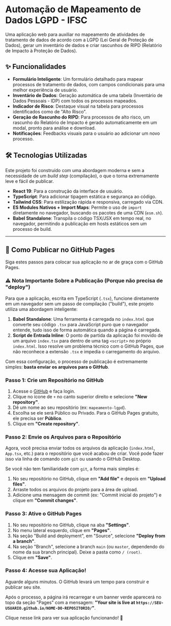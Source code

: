 # Automação de Mapeamento de Dados LGPD - IFSC

Uma aplicação web para auxiliar no mapeamento de atividades de tratamento de dados de acordo com a LGPD (Lei Geral de Proteção de Dados), gerar um inventário de dados e criar rascunhos de RIPD (Relatório de Impacto à Proteção de Dados).

## ✨ Funcionalidades

- **Formulário Inteligente**: Um formulário detalhado para mapear processos de tratamento de dados, com campos condicionais para uma melhor experiência de usuário.
- **Inventário de Dados**: Geração automática de uma tabela (Inventário de Dados Pessoais - IDP) com todos os processos mapeados.
- **Indicador de Risco**: Destaque visual na tabela para processos identificados como de "Alto Risco".
- **Geração de Rascunho do RIPD**: Para processos de alto risco, um rascunho do Relatório de Impacto é gerado automaticamente em um modal, pronto para análise e download.
- **Notificações**: Feedbacks visuais para o usuário ao adicionar um novo processo.

## 🛠️ Tecnologias Utilizadas

Este projeto foi construído com uma abordagem moderna e sem a necessidade de um *build step* (compilação), o que o torna extremamente leve e fácil de publicar.

- **React 19**: Para a construção da interface de usuário.
- **TypeScript**: Para adicionar tipagem estática e segurança ao código.
- **Tailwind CSS**: Para estilização rápida e responsiva, carregado via CDN.
- **ES Modules Nativos + Import Maps**: Permite o uso de `import` diretamente no navegador, buscando os pacotes de uma CDN (`esm.sh`).
- **Babel Standalone**: Transpila o código TSX/JSX em tempo real, no navegador, permitindo a publicação em hosts estáticos sem um processo de build.

---

## 🚀 Como Publicar no GitHub Pages

Siga estes passos para colocar sua aplicação no ar de graça com o GitHub Pages.

### ⚠️ Nota Importante Sobre a Publicação (Porque não precisa de "deploy")

Para que a aplicação, escrita em TypeScript (`.tsx`), funcione diretamente em um navegador sem um passo de compilação ("build"), este projeto utiliza uma abordagem inteligente:

1.  **Babel Standalone**: Uma ferramenta é carregada no `index.html` que converte seu código `.tsx` para JavaScript puro que o navegador entende, tudo isso de forma automática quando a página é carregada.
2.  **Script de Entrada Inline**: O ponto de partida da aplicação foi movido de um arquivo `index.tsx` para dentro de uma tag `<script>` no próprio `index.html`. Isso resolve um problema técnico com o GitHub Pages, que não reconhece a extensão `.tsx` e impedia o carregamento do arquivo.

Com essa configuração, o processo de publicação é extremamente simples: **basta enviar os arquivos para o GitHub**.

### Passo 1: Crie um Repositório no GitHub

1.  Acesse o [GitHub](https://github.com/) e faça login.
2.  Clique no ícone de `+` no canto superior direito e selecione **"New repository"**.
3.  Dê um nome ao seu repositório (ex: `mapeamento-lgpd`).
4.  Escolha se ele será Público ou Privado. Para o GitHub Pages gratuito, ele precisa ser **Público**.
5.  Clique em **"Create repository"**.

### Passo 2: Envie os Arquivos para o Repositório

Agora, você precisa enviar todos os arquivos da aplicação (`index.html`, `App.tsx`, etc.) para o repositório que você acabou de criar. Você pode fazer isso via linha de comando com `git` ou usando o GitHub Desktop.

Se você não tem familiaridade com `git`, a forma mais simples é:
1.  No seu repositório no GitHub, clique em **"Add file"** e depois em **"Upload files"**.
2.  Arraste todos os arquivos do projeto para a área de upload.
3.  Adicione uma mensagem de commit (ex: "Commit inicial do projeto") e clique em **"Commit changes"**.

### Passo 3: Ative o GitHub Pages

1.  No seu repositório no GitHub, clique na aba **"Settings"**.
2.  No menu lateral esquerdo, clique em **"Pages"**.
3.  Na seção "Build and deployment", em "Source", selecione **"Deploy from a branch"**.
4.  Na seção "Branch", selecione a branch `main` (ou `master`, dependendo do nome da sua branch principal). Deixe a pasta como `/ (root)`.
5.  Clique em **"Save"**.

### Passo 4: Acesse sua Aplicação!

Aguarde alguns minutos. O GitHub levará um tempo para construir e publicar seu site.

Após o processo, a página irá recarregar e um banner verde aparecerá no topo da seção "Pages" com a mensagem: **"Your site is live at `https://SEU-USUARIO.github.io/NOME-DO-REPOSITORIO/`"**.

Clique nesse link para ver sua aplicação funcionando! 🎉
